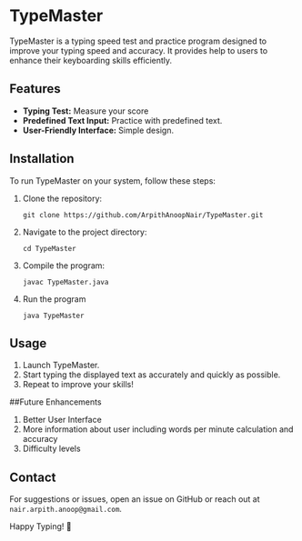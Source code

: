 # TypeMaster

TypeMaster is a typing speed test and practice program designed to improve your typing speed and accuracy. It provides help to users to enhance their keyboarding skills efficiently.

## Features
- **Typing Test:** Measure your score
- **Predefined Text Input:** Practice with predefined text.
- **User-Friendly Interface:** Simple design.

## Installation
To run TypeMaster on your system, follow these steps:

1. Clone the repository:
   ```
   git clone https://github.com/ArpithAnoopNair/TypeMaster.git
   ```
2. Navigate to the project directory:
   ```
   cd TypeMaster
   ```
4. Compile the program:
   ```
   javac TypeMaster.java
   ```
5. Run the program
   ```
   java TypeMaster
   ```
## Usage
1. Launch TypeMaster.
2. Start typing the displayed text as accurately and quickly as possible.
3. Repeat to improve your skills!

##Future Enhancements
1. Better User Interface
2. More information about user including words per minute calculation and accuracy
3. Difficulty levels 

## Contact
For suggestions or issues, open an issue on GitHub or reach out at `nair.arpith.anoop@gmail.com`.

Happy Typing! 🎯
